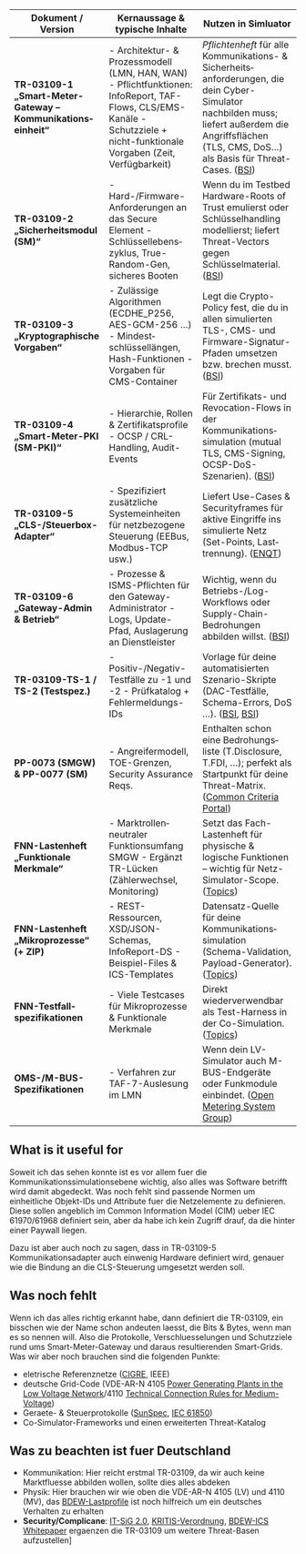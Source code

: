 
| Dokument / Version                                            | Kernaussage & typische Inhalte                                                                                                                                              | Nutzen in Simluator                                                                                                                                                                                                                                                                                                                                                                                                                                                                                                                                                                                                                                                   |
| ------------------------------------------------------------- | --------------------------------------------------------------------------------------------------------------------------------------------------------------------------- | --------------------------------------------------------------------------------------------------------------------------------------------------------------------------------------------------------------------------------------------------------------------------------------------------------------------------------------------------------------------------------------------------------------------------------------------------------------------------------------------------------------------------------------------------------------------------------------------------------------------------------------------------------------------- |
| **TR-03109-1 „Smart-Meter-Gateway – Kommunikations­einheit“** | - Architektur- & Prozessmodell (LMN, HAN, WAN) - Pflicht­funktionen: InfoReport, TAF-Flows, CLS/EMS-Kanäle - Schutzziele + nicht-funktionale Vorgaben (Zeit, Verfügbarkeit) | _Pflichtenheft_ für alle Kommunikations- & Sicherheits­anforderungen, die dein Cyber-Simulator nachbilden muss; liefert außerdem die Angriffs­flächen (TLS, CMS, DoS…) als Basis für Threat-Cases. ([BSI](https://www.bsi.bund.de/EN/Themen/Unternehmen-und-Organisationen/Standards-und-Zertifizierung/Smart-metering/Smart-Meter-Gateway/TechnRichtlinie/TR-03109-1.html?utm_source=chatgpt.com "Technical Guideline TR-03109-1: Smart Meters - BSI"))                                                                                                                                                                                                              |
| **TR-03109-2 „Sicherheits­modul (SM)“**                       | - Hard-/Firmware-Anforderungen an das Secure Element - Schlüssel­lebens­zyklus, True-Random-Gen, sicheres Booten                                                            | Wenn du im Testbed Hardware-Roots of Trust emulierst oder Schlüssel­handling modellierst; liefert Threat-Vectors gegen Schlüsselmaterial. ([BSI](https://www.bsi.bund.de/EN/Themen/Unternehmen-und-Organisationen/Standards-und-Zertifizierung/Smart-metering/Sicherheitsmodul/TechnRichtlinie/TR_03109-2.html?utm_source=chatgpt.com "TR-03109-2: Requirements for Security Module Functionality ... - BSI"))                                                                                                                                                                                                                                                        |
| **TR-03109-3 „Krypto­graphische Vorgaben“**                   | - Zulässige Algorithmen (ECDHE_P256, AES-GCM-256 …) - Mindest­schlüssel­längen, Hash-Funktionen - Vorgaben für CMS-Container                                                | Legt die Crypto-Policy fest, die du in allen simulierten TLS-, CMS- und Firmware-Signatur-Pfaden umsetzen bzw. brechen musst. ([BSI](https://www.bsi.bund.de/EN/Themen/Unternehmen-und-Organisationen/Standards-und-Zertifizierung/Smart-metering/Kryptographische-Vorgaben/kryptographische-vorgaben.html?utm_source=chatgpt.com "TR-03109-3: Cryptographic Specifications - BSI"))                                                                                                                                                                                                                                                                                  |
| **TR-03109-4 „Smart-Meter-PKI (SM-PKI)“**                     | - Hierarchie, Rollen & Zertifikats­profile - OCSP / CRL-Handling, Audit-Events                                                                                              | Für Zertifikats- und Revocation-Flows in der Kommunikations­simulation (mutual TLS, CMS-Signing, OCSP-DoS-Szenarien). ([BSI](https://www.bsi.bund.de/EN/Themen/Unternehmen-und-Organisationen/Standards-und-Zertifizierung/Smart-metering/Smart-Meterin-PKI/TechnRichtlinie/tr_03109-4.html?utm_source=chatgpt.com "TR-03109-4: Smart Metering PKI - BSI"))                                                                                                                                                                                                                                                                                                           |
| **TR-03109-5 „CLS-/Steuerbox-Adapter“**                       | - Spezifiziert zusätzliche System­einheiten für netzbezogene Steuerung (EEBus, Modbus-TCP usw.)                                                                             | Liefert Use-Cases & Security­frames für aktive Eingriffe ins simulierte Netz (Set-Points, Last­trennung). ([ENQT](https://enqt.de/en/blog/the-tr-03109-5-directive-a-milestone-for-smart-meter-technology/?utm_source=chatgpt.com "The TR-03109-5 guideline: Safety and standardisation - ENQT"))                                                                                                                                                                                                                                                                                                                                                                     |
| **TR-03109-6 „Gateway-Admin & Betrieb“**                      | - Prozesse & ISMS-Pflichten für den Gateway-Administrator - Logs, Update-Pfad, Auslagerung an Dienst­leister                                                                | Wichtig, wenn du Betriebs-/Log-Workflows oder Supply-Chain-Bedrohungen abbilden willst. ([BSI](https://www.bsi.bund.de/EN/Themen/Unternehmen-und-Organisationen/Standards-und-Zertifizierung/Smart-metering/Administration-und-Betrieb/FAQ/faqsmg.html?utm_source=chatgpt.com "Frequently Asked Questions About TR-03109-6 and Smart Meter ..."))                                                                                                                                                                                                                                                                                                                     |
| **TR-03109-TS-1 / TS-2 (Test­spez.)**                         | - Positiv-/Negativ-Testfälle zu -1 und -2 - Prüfkatalog + Fehlermeldungs-IDs                                                                                                | Vorlage für deine automatisierten Szenario-Skripte (DAC-Testfälle, Schema-Errors, DoS …). ([BSI](https://www.bsi.bund.de/EN/Themen/Unternehmen-und-Organisationen/Standards-und-Zertifizierung/Smart-metering/Smart-Meter-Gateway/Testspezifikation/testspezifikation_TR_03109-1_node.html?utm_source=chatgpt.com "Test specification for Technical Guideline TR-03109-1 - BSI"), [BSI](https://www.bsi.bund.de/EN/Themen/Unternehmen-und-Organisationen/Standards-und-Zertifizierung/Smart-metering/Sicherheitsmodul/Testspezifikation/testspezifikation_TR_03109-2_node.html?utm_source=chatgpt.com "Test Specification for Technical Guideline TR-03109-2 - BSI")) |
| **PP-0073 (SMGW) & PP-0077 (SM)**                             | - Angreifer­modell, TOE-Grenzen, Security Assurance Reqs.                                                                                                                   | Enthalten schon eine Bedrohungs­liste (T.Disclosure, T.FDI, …); perfekt als Startpunkt für deine Threat-Matrix. ([Common Criteria Portal](https://commoncriteriaportal.org/files/ppfiles/pp0077V2b_pdf.pdf?utm_source=chatgpt.com "[PDF] Protection Profile for the Security Module of a Smart Meter Gateway ..."))                                                                                                                                                                                                                                                                                                                                                   |
| **FNN-Lastenheft „Funktionale Merkmale“**                     | - Marktrollen­neutraler Funktions­umfang SMGW - Ergänzt TR-Lücken (Zähler­wechsel, Monitoring)                                                                              | Setzt das Fach-Lastenheft für physische & logische Funktionen – wichtig für Netz-Simulator-Scope. ([Topics](https://www.vde.com/de/fnn/arbeitsgebiete/digitalisierung-metering/alle-unterlagen-auf-einen-blick?utm_source=chatgpt.com "Alle Unterlagen von VDE FNN - Intelligentes Messsystem"))                                                                                                                                                                                                                                                                                                                                                                      |
| **FNN-Lastenheft „Mikroprozesse“ (+ ZIP)**                    | - REST-Ressourcen, XSD/JSON-Schemas, InfoReport-DS - Beispiel-Files & ICS-Templates                                                                                         | Datensatz-Quelle für deine Kommunikations­simulation (Schema-Validation, Payload-Generator). ([Topics](https://www.vde.com/resource/blob/2325638/aa0f83cd104543397d57d66067c856c8/vde-fnn-testfallspezifikationen-smart-meter-gateway-mikroprozesse-v1-1-data.pdf?utm_source=chatgpt.com "[PDF] vde-fnn-testfallspezifikationen-smart-meter-gateway-mikroprozesse ..."))                                                                                                                                                                                                                                                                                              |
| **FNN-Testfall­spezifikationen**                              | - Viele Testcases für Mikroprozesse & Funktionale Merkmale                                                                                                                  | Direkt wiederverwendbar als Test-Harness in der Co-Simulation. ([Topics](https://www.vde.com/resource/blob/2325638/aa0f83cd104543397d57d66067c856c8/vde-fnn-testfallspezifikationen-smart-meter-gateway-mikroprozesse-v1-1-data.pdf?utm_source=chatgpt.com "[PDF] vde-fnn-testfallspezifikationen-smart-meter-gateway-mikroprozesse ..."))                                                                                                                                                                                                                                                                                                                            |
| **OMS-/M-BUS-Spezifikationen**                                | - Verfahren zur TAF-7-Auslesung im LMN                                                                                                                                      | Wenn dein LV-Simulator auch M-BUS-Endgeräte oder Funk­module einbindet. ([Open Metering System Group](https://oms-group.org/en/specification/?utm_source=chatgpt.com "Specification - Open Metering System Group - oms-group.org"))                                                                                                                                                                                                                                                                                                                                                                                                                                   |

## What is it useful for
Soweit ich das sehen konnte ist es vor allem fuer die Kommunikationssimulationsebene wichtig, also alles was Software betrifft wird damit abgedeckt. Was noch fehlt sind passende Normen um einheitliche Objekt-IDs und Attribute fuer die Netzelemente zu definieren. Diese sollen angeblich im Common Information Model (CIM) ueber IEC 61970/61968 definiert sein, aber da habe ich kein Zugriff drauf, da die hinter einer Paywall liegen. 

Dazu ist aber auch noch zu sagen, dass in TR-03109-5 Kommunikationsadapter auch einwenig Hardware definiert wird, genauer wie die Bindung an die CLS-Steuerung umgesetzt werden soll. 

## Was noch fehlt
Wenn ich das alles richtig erkannt habe, dann definiert die TR-03109, ein bisschen wie der Name schon andeuten laesst, die Bits & Bytes, wenn man es so nennen will. Also die Protokolle, Verschluesselungen und Schutzziele rund ums Smart-Meter-Gateway und daraus resultierenden Smart-Grids. Was wir aber noch brauchen sind die folgenden Punkte:
- eletrische Referenznetze ([CIGRE](https://www.cigre.org/), IEEE)
- deutsche Grid-Code (VDE-AR-N 4105 [Power Generating Plants in the Low Voltage Network](https://www.vde.com/en/fnn/topics/technical-connection-rules/power-generating-plants)/4110 [Technical Connection Rules for Medium-Voltage](https://www.vde.com/en/fnn/topics/technical-connection-rules/tcr-for-medium-voltage))
- Geraete- & Steuerprotokolle ([SunSpec](https://sunspec.org/), [IEC 61850](https://en.wikipedia.org/wiki/IEC_61850))
- Co-Simulator-Frameworks und einen erweiterten Threat-Katalog

## Was zu beachten ist fuer Deutschland
- Kommunikation: Hier reicht erstmal TR-03109, da wir auch keine Marktfluesse abbilden wollen, sollte dies alles abdeken
- Physik: Hier brauchen wir wie oben die VDE-AR-N 4105 (LV) und 4110 (MV), das [BDEW-Lastprofile](https://www.bdew.de/energie/standardlastprofile-strom/) ist noch hilfreich um ein deutsches Verhalten zu erhalten
- **Security/Complicane**: [IT-SiG 2.0](https://www.bsi.bund.de/EN/Das-BSI/Auftrag/Gesetze-und-Verordungen/IT-SiG/2-0/it_sig-2-0_node.html), [KRITIS-Verordnung](https://www.gesetze-im-internet.de/bsi-kritisv/BJNR095800016.html), [BDEW-ICS Whitepaper](https://www.bdew.de/media/documents/BDEW-OE-VSE-Whitepaper-3.0.pdf) ergaenzen die TR-03109 um weitere Threat-Basen aufzustellen]
